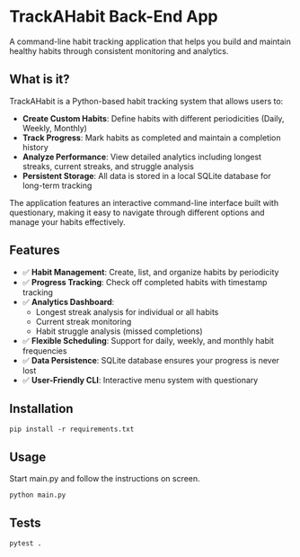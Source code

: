 # TrackAHabit Back-End App

A command-line habit tracking application that helps you build and maintain healthy habits through consistent monitoring and analytics.

## What is it?

TrackAHabit is a Python-based habit tracking system that allows users to:

- **Create Custom Habits**: Define habits with different periodicities (Daily, Weekly, Monthly)
- **Track Progress**: Mark habits as completed and maintain a completion history
- **Analyze Performance**: View detailed analytics including longest streaks, current streaks, and struggle analysis
- **Persistent Storage**: All data is stored in a local SQLite database for long-term tracking

The application features an interactive command-line interface built with questionary, making it easy to navigate through different options and manage your habits effectively.

## Features

- ✅ **Habit Management**: Create, list, and organize habits by periodicity
- ✅ **Progress Tracking**: Check off completed habits with timestamp tracking
- ✅ **Analytics Dashboard**: 
  - Longest streak analysis for individual or all habits
  - Current streak monitoring
  - Habit struggle analysis (missed completions)
- ✅ **Flexible Scheduling**: Support for daily, weekly, and monthly habit frequencies
- ✅ **Data Persistence**: SQLite database ensures your progress is never lost
- ✅ **User-Friendly CLI**: Interactive menu system with questionary

## Installation

``` shell
pip install -r requirements.txt
```

## Usage

Start main.py and follow the instructions on screen.

```shell
python main.py
```

## Tests

```shell
pytest .
````

